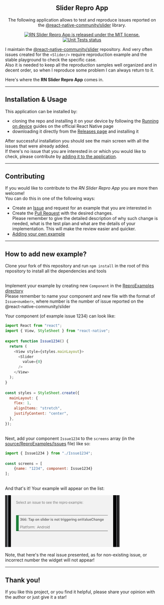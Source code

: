 <h2 align="center"> Slider Repro App </h2>
<p align="center">
    The following application allows to test and reproduce issues reported on the <a href="https://github.com/callstack/react-native-slider">@react-native-community/slider</a> library.
</p>
<p align="center">
    <a href="https://github.com/BartoszKlonowski/rn-slider-repro-app/blob/main/LICENSE">
        <img src="https://img.shields.io/github/license/BartoszKlonowski/rn-slider-repro-app?style=plastic" alt="RN Slider Repro App is released under the MIT license." />
    </a>
    <a href="https://github.com/BartoszKlonowski/rn-slider-repro-app/actions/workflows/rnSliderReproApp-CI.yml">
        <img src="https://img.shields.io/github/workflow/status/BartoszKlonowski/rn-slider-repro-app/rnSliderReproApp-CI?label=Checks&style=plastic" alt="Unit Tests status" />
    </a>
</p>


I maintain the [@react-native-community/slider](https://github.com/callstack/react-native-slider) repository. And very often issues created for the `<Slider/>` require reproduction example and the stable playground to check the specific case.
<br/>Also it is needed to keep all the reproduction samples well organized and in decent order, so when I reproduce some problem I can always return to it.

Here's where the **RN Slider Repro App** comes in.

---

## Installation & Usage ##

This application can be installed by:
* cloning the repo and installing it on your device by following the [Running on device](https://reactnative.dev/docs/running-on-device) guides on the official React Native page
* downloading it directly from the [Releases page](https://github.com/BartoszKlonowski/rn-slider-repro-app/releases) and installing it

After successful installation you should see the main screen with all the issues that were already added.
<br/>If there's no issue that you are interested in or which you would like to check, please contribute by [adding it to the application](#How-to-add-new-example).


---


## Contributing ##

If you would like to contribute to the *RN Slider Repro App* you are more then welcome!
<br/>You can do this in one of the following ways:

* Create an [Issue](https://github.com/BartoszKlonowski/rn-slider-repro-app/issues/new) and request for an example that you are interested in
* Create the [Pull Request](https://github.com/BartoszKlonowski/rn-slider-repro-app/compare) with the desired changes.
<br/>Please remember to give the detailed description of why such change is needed, what is the test plan and what are the details of your implementation. This will make the review easier and quicker.
* [Adding your own example](#How-to-add-new-example)

---

## How to add new example? ##

Clone your fork of this repository and run `npm install` in the root of this repository to install all the dependencies and tools

<br/>Implement your example by creating new `Component` in the [ReproExamples directory](https://github.com/BartoszKlonowski/rn-slider-repro-app/tree/main/source/ReproExamples)
<br/>Please remember to name your component and new file with the format of
<br/>`Issue<number>`, where number is the number of issue reported on the @react-native-community/slider

Your component (of example issue 1234) can look like:
```javascript
import React from "react";
import { View, StyleSheet } from "react-native";

export function Issue1234() {
  return (
    <View style={styles.mainLayout}>
      <Slider
        value={0}
      />
    </View>
  );
}

const styles = StyleSheet.create({
  mainLayout: {
    flex: 1,
    alignItems: "stretch",
    justifyContent: "center",
  },
});
```

<br/>Next, add your component `Issue1234` to the `screens` array (in the [source/ReproExamples/Issues](https://github.com/BartoszKlonowski/rn-slider-repro-app/blob/main/source/ReproExamples/Issues.js) file)
like so:

```javascript
import { Issue1234 } from "./Issue1234";

const screens = [
    {name: "1234", component: Issue1234}
];
```

<br/>And that's it! Your example will appear on the list:

![example](.github/resources/example.PNG)

Note, that here's the real issue presented, as for non-existing issue, or incorrect number the widget will not appear!

---

## Thank you! ##

If you like this project, or you find it helpful, please share your opinion with the author or just give it a star!
